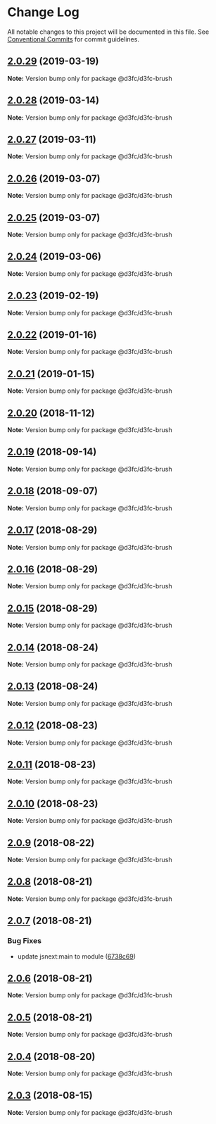 # Change Log

All notable changes to this project will be documented in this file.
See [Conventional Commits](https://conventionalcommits.org) for commit guidelines.

<a name="2.0.29"></a>
## [2.0.29](https://github.com/d3fc/d3fc/compare/@d3fc/d3fc-brush@2.0.28...@d3fc/d3fc-brush@2.0.29) (2019-03-19)




**Note:** Version bump only for package @d3fc/d3fc-brush

<a name="2.0.28"></a>
## [2.0.28](https://github.com/d3fc/d3fc/compare/@d3fc/d3fc-brush@2.0.27...@d3fc/d3fc-brush@2.0.28) (2019-03-14)




**Note:** Version bump only for package @d3fc/d3fc-brush

<a name="2.0.27"></a>
## [2.0.27](https://github.com/d3fc/d3fc/compare/@d3fc/d3fc-brush@2.0.26...@d3fc/d3fc-brush@2.0.27) (2019-03-11)




**Note:** Version bump only for package @d3fc/d3fc-brush

<a name="2.0.26"></a>
## [2.0.26](https://github.com/d3fc/d3fc/compare/@d3fc/d3fc-brush@2.0.25...@d3fc/d3fc-brush@2.0.26) (2019-03-07)




**Note:** Version bump only for package @d3fc/d3fc-brush

<a name="2.0.25"></a>
## [2.0.25](https://github.com/d3fc/d3fc/compare/@d3fc/d3fc-brush@2.0.24...@d3fc/d3fc-brush@2.0.25) (2019-03-07)




**Note:** Version bump only for package @d3fc/d3fc-brush

<a name="2.0.24"></a>
## [2.0.24](https://github.com/d3fc/d3fc/compare/@d3fc/d3fc-brush@2.0.23...@d3fc/d3fc-brush@2.0.24) (2019-03-06)




**Note:** Version bump only for package @d3fc/d3fc-brush

<a name="2.0.23"></a>
## [2.0.23](https://github.com/d3fc/d3fc/compare/@d3fc/d3fc-brush@2.0.22...@d3fc/d3fc-brush@2.0.23) (2019-02-19)




**Note:** Version bump only for package @d3fc/d3fc-brush

<a name="2.0.22"></a>
## [2.0.22](https://github.com/d3fc/d3fc/compare/@d3fc/d3fc-brush@2.0.21...@d3fc/d3fc-brush@2.0.22) (2019-01-16)




**Note:** Version bump only for package @d3fc/d3fc-brush

<a name="2.0.21"></a>
## [2.0.21](https://github.com/d3fc/d3fc/compare/@d3fc/d3fc-brush@2.0.20...@d3fc/d3fc-brush@2.0.21) (2019-01-15)




**Note:** Version bump only for package @d3fc/d3fc-brush

<a name="2.0.20"></a>
## [2.0.20](https://github.com/d3fc/d3fc/compare/@d3fc/d3fc-brush@2.0.19...@d3fc/d3fc-brush@2.0.20) (2018-11-12)




**Note:** Version bump only for package @d3fc/d3fc-brush

<a name="2.0.19"></a>
## [2.0.19](https://github.com/d3fc/d3fc/compare/@d3fc/d3fc-brush@2.0.18...@d3fc/d3fc-brush@2.0.19) (2018-09-14)




**Note:** Version bump only for package @d3fc/d3fc-brush

<a name="2.0.18"></a>
## [2.0.18](https://github.com/d3fc/d3fc/compare/@d3fc/d3fc-brush@2.0.17...@d3fc/d3fc-brush@2.0.18) (2018-09-07)




**Note:** Version bump only for package @d3fc/d3fc-brush

<a name="2.0.17"></a>
## [2.0.17](https://github.com/d3fc/d3fc/compare/@d3fc/d3fc-brush@2.0.16...@d3fc/d3fc-brush@2.0.17) (2018-08-29)




**Note:** Version bump only for package @d3fc/d3fc-brush

<a name="2.0.16"></a>
## [2.0.16](https://github.com/d3fc/d3fc/compare/@d3fc/d3fc-brush@2.0.15...@d3fc/d3fc-brush@2.0.16) (2018-08-29)




**Note:** Version bump only for package @d3fc/d3fc-brush

<a name="2.0.15"></a>
## [2.0.15](https://github.com/d3fc/d3fc/compare/@d3fc/d3fc-brush@2.0.14...@d3fc/d3fc-brush@2.0.15) (2018-08-29)




**Note:** Version bump only for package @d3fc/d3fc-brush

<a name="2.0.14"></a>
## [2.0.14](https://github.com/d3fc/d3fc/compare/@d3fc/d3fc-brush@2.0.13...@d3fc/d3fc-brush@2.0.14) (2018-08-24)




**Note:** Version bump only for package @d3fc/d3fc-brush

<a name="2.0.13"></a>
## [2.0.13](https://github.com/d3fc/d3fc/compare/@d3fc/d3fc-brush@2.0.12...@d3fc/d3fc-brush@2.0.13) (2018-08-24)




**Note:** Version bump only for package @d3fc/d3fc-brush

<a name="2.0.12"></a>
## [2.0.12](https://github.com/d3fc/d3fc/compare/@d3fc/d3fc-brush@2.0.11...@d3fc/d3fc-brush@2.0.12) (2018-08-23)




**Note:** Version bump only for package @d3fc/d3fc-brush

<a name="2.0.11"></a>
## [2.0.11](https://github.com/d3fc/d3fc/compare/@d3fc/d3fc-brush@2.0.10...@d3fc/d3fc-brush@2.0.11) (2018-08-23)




**Note:** Version bump only for package @d3fc/d3fc-brush

<a name="2.0.10"></a>
## [2.0.10](https://github.com/d3fc/d3fc/compare/@d3fc/d3fc-brush@2.0.9...@d3fc/d3fc-brush@2.0.10) (2018-08-23)




**Note:** Version bump only for package @d3fc/d3fc-brush

<a name="2.0.9"></a>
## [2.0.9](https://github.com/d3fc/d3fc/compare/@d3fc/d3fc-brush@2.0.8...@d3fc/d3fc-brush@2.0.9) (2018-08-22)




**Note:** Version bump only for package @d3fc/d3fc-brush

<a name="2.0.8"></a>
## [2.0.8](https://github.com/d3fc/d3fc/compare/@d3fc/d3fc-brush@2.0.7...@d3fc/d3fc-brush@2.0.8) (2018-08-21)




**Note:** Version bump only for package @d3fc/d3fc-brush

<a name="2.0.7"></a>
## [2.0.7](https://github.com/d3fc/d3fc/compare/@d3fc/d3fc-brush@2.0.6...@d3fc/d3fc-brush@2.0.7) (2018-08-21)


### Bug Fixes

* update jsnext:main to module ([6738c69](https://github.com/d3fc/d3fc/commit/6738c69))




<a name="2.0.6"></a>
## [2.0.6](https://github.com/d3fc/d3fc/compare/@d3fc/d3fc-brush@2.0.5...@d3fc/d3fc-brush@2.0.6) (2018-08-21)




**Note:** Version bump only for package @d3fc/d3fc-brush

<a name="2.0.5"></a>
## [2.0.5](https://github.com/d3fc/d3fc-brush/compare/@d3fc/d3fc-brush@2.0.4...@d3fc/d3fc-brush@2.0.5) (2018-08-21)




**Note:** Version bump only for package @d3fc/d3fc-brush

<a name="2.0.4"></a>
## [2.0.4](https://github.com/d3fc/d3fc/compare/@d3fc/d3fc-brush@2.0.3...@d3fc/d3fc-brush@2.0.4) (2018-08-20)




**Note:** Version bump only for package @d3fc/d3fc-brush

<a name="2.0.3"></a>
## [2.0.3](https://github.com/d3fc/d3fc/compare/@d3fc/d3fc-brush@2.0.2...@d3fc/d3fc-brush@2.0.3) (2018-08-15)




**Note:** Version bump only for package @d3fc/d3fc-brush

